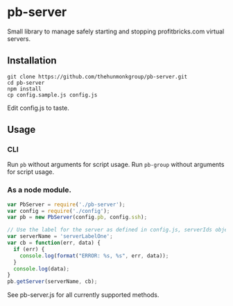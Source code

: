 # pb-server
Small library to manage safely starting and stopping profitbricks.com virtual
servers.

## Installation
```
git clone https://github.com/thehunmonkgroup/pb-server.git
cd pb-server
npm install
cp config.sample.js config.js
```

Edit config.js to taste.

## Usage

### CLI

Run ```pb``` without arguments for script usage.
Run ```pb-group``` without arguments for script usage.

### As a node module.

```javascript
var PbServer = require('./pb-server');
var config = require('./config');
var pb = new PbServer(config.pb, config.ssh);

// Use the label for the server as defined in config.js, serverIds object.
var serverName = 'serverLabelOne';
var cb = function(err, data) {
  if (err) {
    console.log(format("ERROR: %s, %s", err, data));
  }
  console.log(data);
}
pb.getServer(serverName, cb);
```

See pb-server.js for all currently supported methods.
